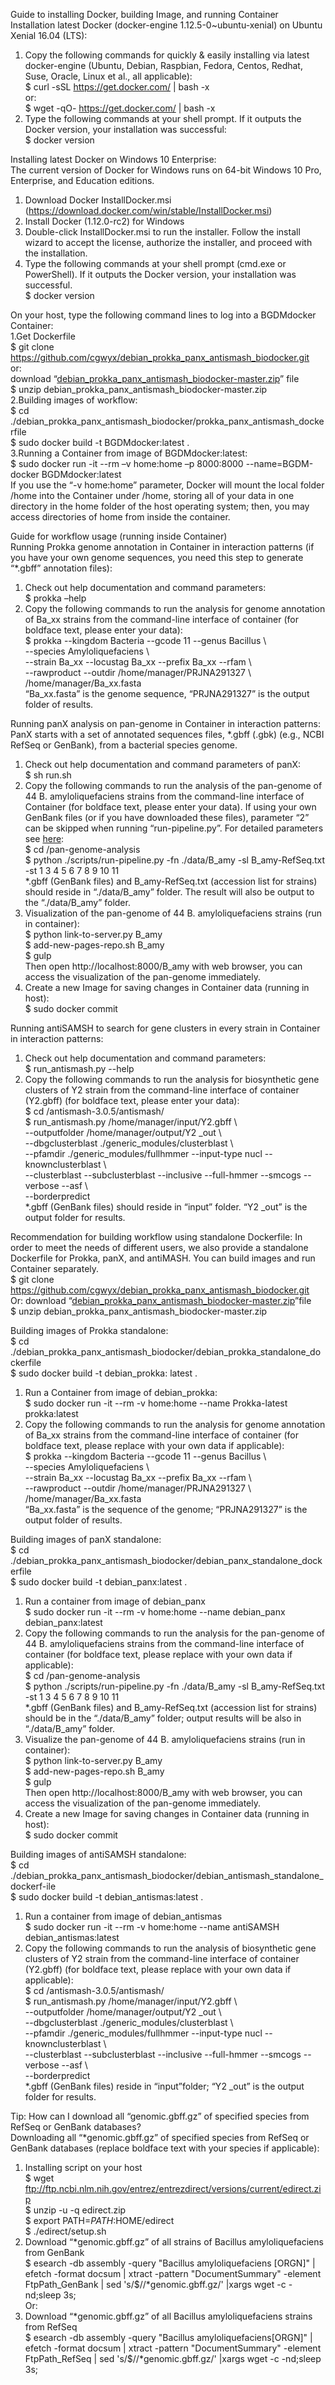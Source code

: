 ﻿Guide to installing Docker, building Image, and running Container
Installation latest Docker (docker-engine 1.12.5-0~ubuntu-xenial) on Ubuntu Xenial 16.04 (LTS):  
1. Copy the following commands for quickly & easily installing via latest docker-engine (Ubuntu, Debian, Raspbian, Fedora, Centos, Redhat, Suse, Oracle, Linux et al., all applicable):  
$ curl -sSL https://get.docker.com/ | bash -x  
or:  
$ wget -qO- https://get.docker.com/ | bash -x  
2. Type the following commands at your shell prompt. If it outputs the Docker version, your installation was successful:   
$ docker version  

Installing latest Docker on Windows 10 Enterprise:  
The current version of Docker for Windows runs on 64-bit Windows 10 Pro, Enterprise, and Education editions.  
1. Download Docker InstallDocker.msi
(https://download.docker.com/win/stable/InstallDocker.msi)
2. Install Docker (1.12.0-rc2) for Windows  
3. Double-click InstallDocker.msi to run the installer. Follow the install wizard to accept the license, authorize the installer, and proceed with the installation.  
4. Type the following commands at your shell prompt (cmd.exe or PowerShell). If it outputs the Docker version, your installation was successful.  
$ docker version  

On your host, type the following command lines to log into a BGDMdocker Container:   
1.Get Dockerfile  
$ git clone https://github.com/cgwyx/debian_prokka_panx_antismash_biodocker.git  
or:  
download “[debian_prokka_panx_antismash_biodocker-master.zip](https://github.com/cgwyx/debian_prokka_panx_antismash_biodocker/archive/master.zip)” file  
$ unzip debian_prokka_panx_antismash_biodocker-master.zip   
2.Building images of workflow:  
$ cd ./debian_prokka_panx_antismash_biodocker/prokka_panx_antismash_dockerfile  
$ sudo docker build -t BGDMdocker:latest .  
3.Running a Container from image of BGDMdocker:latest:   
$ sudo docker run -it --rm –v home:home –p 8000:8000 --name=BGDM-docker BGDMdocker:latest  
If you use the “-v home:home” parameter, Docker will mount the local folder /home into the Container under /home, storing all of your data in one directory in the home folder of the host operating system; then, you may access directories of home from inside the container.  

Guide for workflow usage (running inside Container)  
Running Prokka genome annotation in Container in interaction patterns (if you have your own genome sequences, you need this step to generate “*.gbff” annotation files):  
1. Check out help documentation and command parameters:  
$ prokka –help  
2. Copy the following commands to run the analysis for genome annotation of Ba_xx strains from the command-line interface of container (for boldface text, please enter your data):   
$ prokka --kingdom Bacteria --gcode 11 --genus Bacillus \  
--species Amyloliquefaciens \  
--strain Ba_xx --locustag Ba_xx --prefix Ba_xx --rfam \  
--rawproduct --outdir /home/manager/PRJNA291327 \  
/home/manager/Ba_xx.fasta  
“Ba_xx.fasta” is the genome sequence, “PRJNA291327” is the output folder of results.  

Running panX analysis on pan-genome in Container in interaction patterns:  
PanX starts with a set of annotated sequences files, *.gbff (.gbk) (e.g., NCBI RefSeq or GenBank), from a bacterial species genome.   
1. Check out help documentation and command parameters of panX:  
$ sh run.sh  
2. Copy the following commands to run the analysis of the pan-genome of 44 B. amyloliquefaciens strains from the command-line interface of Container (for boldface text, please enter your data). If using your own GenBank files (or if you have downloaded these files), parameter “2” can be skipped when running “run-pipeline.py”. For detailed parameters see  [here](https://github.com/neherlab/pan-genome-analysis/tree/handle_premature_stop_codon):  
$ cd /pan-genome-analysis  
$ python ./scripts/run-pipeline.py -fn ./data/B_amy -sl B_amy-RefSeq.txt -st 1 3 4 5 6 7 8 9 10 11  
*.gbff (GenBank files) and B_amy-RefSeq.txt (accession list for strains) should reside in “./data/B_amy” folder. The result will also be output to the “./data/B_amy” folder.  
3. Visualization of the pan-genome of 44 B. amyloliquefaciens strains (run in container):  
$ python link-to-server.py B_amy   
$ add-new-pages-repo.sh B_amy  
$ gulp  
Then open http://localhost:8000/B_amy with web browser, you can access the visualization of the pan-genome immediately.  
4. Create a new Image for saving changes in Container data (running in host):  
$ sudo docker commit <ID of Container > <name of new Image >  

Running antiSAMSH to search for gene clusters in every strain in Container in interaction patterns:  
1. Check out help documentation and command parameters:  
$ run_antismash.py --help  
2. Copy the following commands to run the analysis for biosynthetic gene clusters of Y2 strain from the command-line interface of container (Y2.gbff) (for boldface text, please enter your data):  
$ cd /antismash-3.0.5/antismash/  
$ run_antismash.py /home/manager/input/Y2.gbff \  
--outputfolder /home/manager/output/Y2 _out \  
--dbgclusterblast ./generic_modules/clusterblast \  
--pfamdir ./generic_modules/fullhmmer --input-type nucl --knownclusterblast \  
--clusterblast --subclusterblast --inclusive --full-hmmer --smcogs --verbose --asf \  
--borderpredict   
*.gbff (GenBank files) should reside in “input” folder. “Y2 _out” is the output folder for results.  

Recommendation for building workflow using standalone Dockerfile:
In order to meet the needs of different users, we also provide a standalone Dockerfile for Prokka, panX, and antiMASH. You can build images and run Container separately.   
$ git clone https://github.com/cgwyx/debian_prokka_panx_antismash_biodocker.git  
Or: download “[debian_prokka_panx_antismash_biodocker-master.zip](https://github.com/cgwyx/debian_prokka_panx_antismash_biodocker/archive/master.zip)”file  
$ unzip debian_prokka_panx_antismash_biodocker-master.zip  

Building images of Prokka standalone:  
$ cd ./debian_prokka_panx_antismash_biodocker/debian_prokka_standalone_dockerfile  
$ sudo docker build -t debian_prokka: latest .  
1. Run a Container from image of debian_prokka:  
$ sudo docker run -it --rm -v home:home --name Prokka-latest prokka:latest  
2. Copy the following commands to run the analysis for genome annotation of Ba_xx strains from the command-line interface of container (for boldface text, please replace with your own data if applicable):   
$ prokka --kingdom Bacteria --gcode 11 --genus Bacillus \  
--species Amyloliquefaciens \  
--strain Ba_xx --locustag Ba_xx --prefix Ba_xx --rfam \  
--rawproduct --outdir /home/manager/PRJNA291327 \  
/home/manager/Ba_xx.fasta  
“Ba_xx.fasta” is the sequence of the genome; “PRJNA291327” is the output folder of results.  

Building images of panX standalone:  
$ cd ./debian_prokka_panx_antismash_biodocker/debian_panx_standalone_dockerfile  
$ sudo docker build -t debian_panx:latest .  
1. Run a container from image of debian_panx  
$ sudo docker run -it --rm -v home:home --name debian_panx debian_panx:latest  
2. Copy the following commands to run the analysis for the pan-genome of 44 B. amyloliquefaciens strains from the command-line interface of container (for boldface text, please replace with your own data if applicable):  
$ cd /pan-genome-analysis  
$ python ./scripts/run-pipeline.py -fn ./data/B_amy -sl B_amy-RefSeq.txt -st 1 3 4 5 6 7 8 9 10 11  
*.gbff (GenBank files) and B_amy-RefSeq.txt (accession list for strains) should be in the “./data/B_amy” folder; output results will be also in “./data/B_amy” folder.   
3. Visualize the pan-genome of 44 B. amyloliquefaciens strains (run in container):  
$ python link-to-server.py B_amy   
$ add-new-pages-repo.sh B_amy  
$ gulp  
Then open http://localhost:8000/B_amy with web browser, you can access the visualization of the pan-genome immediately.  
4. Create a new Image for saving changes in Container data (running in host):  
$ sudo docker commit <ID of container > <name of new images >  

Building images of antiSAMSH standalone:  
$ cd ./debian_prokka_panx_antismash_biodocker/debian_antismash_standalone_dockerf-ile  
$ sudo docker build -t debian_antismas:latest .   
1. Run a container from image of debian_antismas  
$ sudo docker run -it --rm -v home:home --name antiSAMSH debian_antismas:latest  
2. Copy the following commands to run the analysis of biosynthetic gene clusters of Y2 strain from the command-line interface of container (Y2.gbff) (for boldface text, please replace with your own data if applicable):  
$ cd /antismash-3.0.5/antismash/  
$ run_antismash.py /home/manager/input/Y2.gbff \  
--outputfolder /home/manager/output/Y2 _out \  
--dbgclusterblast ./generic_modules/clusterblast \  
--pfamdir ./generic_modules/fullhmmer --input-type nucl --knownclusterblast \  
--clusterblast --subclusterblast --inclusive --full-hmmer --smcogs --verbose --asf \  
--borderpredict   
*.gbff (GenBank files) reside in “input”folder; “Y2 _out” is the output folder for results.  

Tip: How can I download all “genomic.gbff.gz” of specified species from RefSeq or GenBank databases?  
Downloading all “*genomic.gbff.gz” of specified species from RefSeq or GenBank databases (replace boldface text with your species if applicable):  
1. Installing script on your host  
$ wget ftp://ftp.ncbi.nlm.nih.gov/entrez/entrezdirect/versions/current/edirect.zip  
$ unzip -u -q edirect.zip    
$ export PATH=$PATH:$HOME/edirect    
$ ./edirect/setup.sh    
2. Download “*genomic.gbff.gz” of all strains of Bacillus amyloliquefaciens from GenBank  
$ esearch -db assembly -query "Bacillus amyloliquefaciens [ORGN]" | efetch -format docsum | xtract -pattern "DocumentSummary" -element FtpPath_GenBank | sed 's/$/\/*genomic.gbff.gz/' |xargs wget -c -nd;sleep 3s;  
Or:  
3. Download “*genomic.gbff.gz” of all Bacillus amyloliquefaciens strains from RefSeq  
$ esearch -db assembly -query "Bacillus amyloliquefaciens[ORGN]" | efetch -format docsum | xtract -pattern "DocumentSummary" -element FtpPath_RefSeq | sed 's/$/\/*genomic.gbff.gz/' |xargs wget -c -nd;sleep 3s;  
